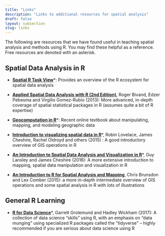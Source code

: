 ```yaml
---
title: "Links"
description: "Links to additional resources for spatial analysis"
draft: false
layout: subsection
slug: links
---
```


The following are resources that we have found useful in teaching spatial analysis and methods using R. You may find these helpful as a reference. Free resources are denoted with an asterisk.

## Spatial Data Analysis in R

- [**Spatial R Task View**](https://cran.r-project.org/web/views/Spatial.html)*: Provides an overview of the R ecosystem for spatial data analysis

- [**Applied Spatial Data Analysis with R (2nd Edition)**](https://asdar-book.org/), Roger Bivand, Edzer Pebesma and Virgilio Gomez-Rubio (2013): More advanced, in-depth coverage of spatial statistical packages in R (assumes quite a bit of R expertise)

- [**Geocomputation in R**](https://geocompr.robinlovelace.net/)*: Recent online textbook about manipulating, mapping, and modeling geographic data

- [**Introduction to visualizing spatial data in R**](https://cran.r-project.org/doc/contrib/intro-spatial-rl.pdf)*, Robin Lovelace, James Cheshire, Rachel Oldroyd and others (2015) : A good introductory overview of GIS operations in R

- [**An Introduction to Spatial Data Analysis and Visualization in R**](http://www.spatialanalysisonline.com/An%20Introduction%20to%20Spatial%20Data%20Analysis%20in%20R.pdf)*, Guy Lansley and James Cheshire (2016): A more extensive introduction to mapping, spatial data manipulation and visualization in R

- [**An Introduction to R for Spatial Analysis and Mapping**](https://ocean.sagepub.com/books/an-introduction-to-r-for-spatial-analysis-and-mapping), Chris Brunsdon and Lex Comber (2015): a more in-depth intermediate overview of GIS operations and some spatial analysis in R with lots of illustrations

## General R Learning

- [**R for Data Science**](http://r4ds.had.co.nz)*, Garrett Grolemund and Hadley Wickham (2017): A collection of data science “skills” using R, with an emphasis on “data munging” using specialized R packages called the "tidyverse" – highly recommended if you are serious about data science using R




